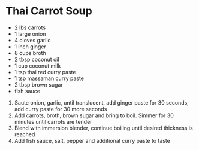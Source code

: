 # Thai Carrot Soup

* 2 lbs carrots
* 1 large onion
* 4 cloves garlic
* 1 inch ginger
* 8 cups broth
* 2 tbsp coconut oil
* 1 cup coconut milk
* 1 tsp thai red curry paste
* 1 tsp massaman curry paste
* 2 tbsp brown sugar
* fish sauce

1. Saute onion, garlic, until translucent, add ginger paste for 30 seconds, add curry paste for 30 more seconds
1. Add carrots, broth, brown sugar and bring to boil. Simmer for 30 minutes until carrots are tender
1. Blend with immersion blender, continue boiling until desired thickness is reached
1. Add fish sauce, salt, pepper and additional curry paste to taste
